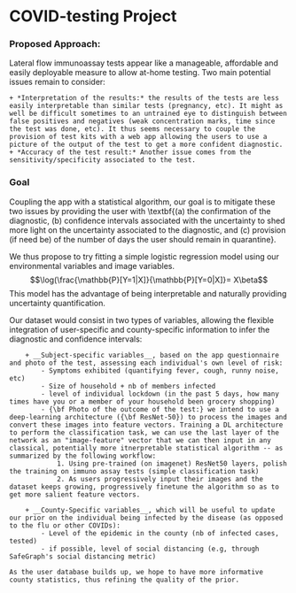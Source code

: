 # COVID-testing Project


### Proposed Approach: 

Lateral flow immunoassay tests appear like a manageable, affordable and easily deployable measure to allow at-home testing. Two main potential issues remain to consider:

    + *Interpretation of the results:* the results of the tests are less easily interpretable than similar tests (pregnancy, etc). It might as well be difficult sometimes to an untrained eye to distinguish between false positives and negatives (weak concentration marks, time since the test was done, etc). It thus seems necessary to couple the provision of test kits with a web app allowing the users to use a picture of the output of the test to get a more confident diagnostic.
    + *Accuracy of the test result:* Another issue comes from the sensitivity/specificity associated to the test.


### Goal

Coupling the app with a statistical algorithm, our goal is to mitigate these two issues by providing the user with \textbf{(a) the confirmation of the diagnostic, (b) confidence intervals associated with the uncertainty to shed more light on the uncertainty associated to the diagnostic,  and (c) provision (if need be) of the number of days the user should remain in quarantine}.

We thus propose to try fitting a simple logistic regression model using our environmental variables and image variables.
     $$\log(\frac{\mathbb{P}[Y=1|X]}{\mathbb{P}[Y=0|X]}= X\beta$$
This model has the advantage of being interpretable and naturally providing uncertainty quantification. 

Our dataset would consist in two types of variables, allowing the flexible integration of user-specific and county-specific information to infer the diagnostic and confidence intervals:

        + __Subject-specific variables__, based on the app questionnaire and photo of the test, assessing each individual's own level of risk:
            - Symptoms exhibited (quantifying fever, cough, runny noise, etc)
            - Size of household + nb of members infected
            - level of individual lockdown (in the past 5 days, how many times have you or a member of your household been grocery shopping)
            - {\bf Photo of the outcome of the test:} we intend to use a deep-learning architecture ({\bf ResNet-50}) to process the images and convert these images into feature vectors. Training a DL architecture to perform the classification task, we can use the last layer of the network as an "image-feature" vector that we can then input in any classical, potentially more itnerpretable statistical algorithm -- as summarized by the following workflow:
                1. Using pre-trained (on imagenet) ResNet50 layers, polish the training on immuno assay tests (simple classification task)
                2. As users progressively input their images and the dataset keeps growing, progressively finetune the algorithm so as to get more salient feature vectors.

        + __County-Specific variables__, which will be useful to update our prior on the individual being infected by the disease (as opposed to the flu or other COVIDs):
            - Level of the epidemic in the county (nb of infected cases, tested)
            - if possible, level of social distancing (e.g, through SafeGraph's social distancing metric)

    As the user database builds up, we hope to have more informative county statistics, thus refining the quality of the prior.

